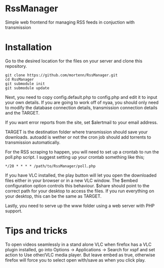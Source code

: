 RssManager
==========

Simple web frontend for managing RSS feeds in conjuction with transmission

Installation
============

Go to the desired location for the files on your server and clone this repository.
```shell
git clone https://github.com/mortenn/RssManager.git
cd RssManager
git submodule init
git submodule update
```

Next, you need to copy config.default.php to config.php and edit it to input your own details.
If you are going to work off of nyaa, you should only need to modify the database connection details,
transmission connection details and the TARGET. 

If you want error reports from the site, set $alertmail to your email address.

TARGET is the destination folder where transmission should save your downloads.
autoadd is wether or not the cron job should add torrents to transmission automatically.


For the RSS scraping to happen, you will need to set up a crontab to run the poll.php script.
I suggest setting up your crontab something like this;
```crontab
*/20 * * * * /path/to/RssManager/poll.php
```

If you have VLC installed, the play button will let you open the downloaded files either in your browser or in a new VLC window.
The $embed configuration option controls this behaviour.
$share should point to the correct path for your desktop to access the files. If you run everything on your desktop, this can be the same as TARGET.

Lastly, you need to serve up the www folder using a web server with PHP support.

Tips and tricks
===============

To open videos seamlessly in a stand alone VLC when firefox has a VLC plugin installed, go into Options -> Applications -> Search for xspf and set action to Use other/VLC media player.
But leave embed as true, otherwise firefox will force you to select open with/save as when you click play.
